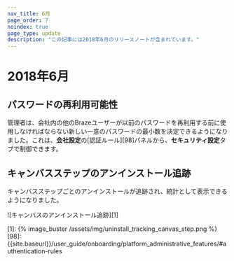 ```yaml
---
nav_title: 6月
page_order: 7
noindex: true
page_type: update
description: "この記事には2018年6月のリリースノートが含まれています。"
---
```

# 2018年6月

## パスワードの再利用可能性

管理者は、会社内の他のBrazeユーザーが以前のパスワードを再利用する前に使用しなければならない新しい一意のパスワードの最小数を決定できるようになりました。これは、**会社設定**の\[認証ルール][98]パネルから、**セキュリティ設定**タブで制御できます。

## キャンバスステップのアンインストール追跡

キャンバスステップごとのアンインストールが追跡され、統計として表示できるようになりました。

![キャンバスのアンインストール追跡][1]

[1]: {% image_buster /assets/img/uninstall_tracking_canvas_step.png %}
[98]: {{site.baseurl}}/user_guide/onboarding/platform_administrative_features/#authentication-rules
